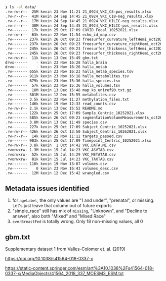 
```sh
❯ ls -al data/
.rw-rw-r--  25M kevin 23 Nov 11:21 21_0924_VKC_C8-pos_results.xlsx
.rw-r--r--  41M kevin 24 Sep 14:45 21_0924_VKC_C18-neg_results.xlsx
.rw-r--r--  17M kevin 24 Sep 14:45 21_0924_VKC_HILIC-neg_results.xlsx
.rw-r--r--  30M kevin 24 Sep 14:45 21_0924_VKC_HILIC-pos_results.xlsx
.rw-------  17k kevin 25 Oct 17:09 COVID_Fecal_10252021.xlsx
.rw-rw-r--  63k kevin 22 Nov 11:54 echo_id_map.csv
.rw------- 237k kevin 26 Oct 09:23 freesurfer_curvature_leftHemi_oct2021.csv
.rw------- 237k kevin 26 Oct 09:23 freesurfer_curvature_rightHemi_oct2021.csv
.rw------- 245k kevin 26 Oct 09:23 freesurfer_thickness_leftHemi_oct2021.csv
.rw------- 245k kevin 26 Oct 09:23 freesurfer_thickness_rightHemi_oct2021.csv
.rw-rw-r--  11k kevin 13 Dec 15:49 gbm.txt
drwx------    - kevin 23 Nov 16:28 halla_brain
drwx------    - kevin 23 Nov 16:26 halla_metab
.rw------- 655k kevin 23 Nov 16:23 halla_metab_species.tsv
.rw------- 911k kevin 23 Nov 16:18 halla_metabolites.tsv
.rw------- 679k kevin 23 Nov 15:36 halla_species.tsv
.rw-------  57k kevin 23 Nov 15:36 halla_volumes.tsv
.rw-------  18M kevin 13 Dec 15:48 map_ko_uniref90.txt.gz
.rw------- 301M kevin 12 Dec 15:55 metabolites.csv
.rw------- 3.5k kevin 22 Nov 11:27 methylation_files.txt
.rw------- 146k kevin 19 Nov 12:33 read_counts.csv
.rw-rw-r-- 2.1k kevin 13 Dec 15:52 README.md
.rw------- 122k kevin 25 Oct 17:09 Sample_Centric_10252021.xlsx
.rw------- 585k kevin 26 Oct 09:23 segmentationVolumeMeasurements_oct2021.csv
.rw------- 3.8M kevin 13 Dec 11:49 species.csv
.rw------- 227k kevin 25 Oct 17:09 Subject_Centric_10252021.xlsx
.rw-rw-r-- 426k kevin 26 Oct 13:50 Subject_Centric_10262021.xlsx
.rw-r--r--  14k kevin 22 Nov 11:12 targets_passed.csv
.rw------- 903k kevin 25 Oct 17:09 Timepoint_Centric_10252021.xlsx
.rw-rw-r-- 3.8k kevin  1 Oct 14:42 VKC.DATA.MI.csv
.rwxrwxrw- 1.3M kevin 15 Jul 14:23 VKC_ASVTAB.csv
.rwxrwxrw-  52k kevin 15 Jul 14:29 VKC_METATAB.csv
.rwxrwxrw-  81k kevin 15 Jul 14:23 VKC_TAXTAB.csv
.rw------- 110k kevin 19 Nov 13:07 volumes.csv
.rw-------    0 kevin 23 Nov 16:43 volumes_desc.csv
.rw-------  12M kevin 12 Dec 15:42 wrangled.csv
```

## Metadata issues identified

1. for `ageLabel`, the only values are "1 and under", "prenatal", or missing.
   Let's just leave that column out of future exports
2. "simple_race" still has mix of `missing`, "Unknown", and "Decline to answer",
   also both "Mixed" and "Mixed Race"
3. `everBreastFed` is totally wrong. Only 18 non-missing values, all 0

## gbm.txt

Supplementary dataset 1 from Valles-Colomer et. al. (2019)

https://doi.org/10.1038/s41564-018-0337-x

https://static-content.springer.com/esm/art%3A10.1038%2Fs41564-018-0337-x/MediaObjects/41564_2018_337_MOESM3_ESM.txt